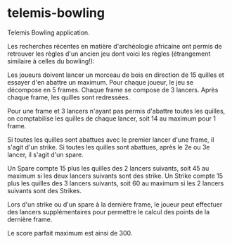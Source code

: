 telemis-bowling
===============

Telemis Bowling application.

Les recherches récentes en matière d'archéologie africaine ont permis de retrouver les règles d'un ancien jeu dont voici les règles (étrangement similaire à celles du bowling!):
 
Les joueurs doivent lancer un morceau de bois en direction de 15 quilles et essayer d'en abattre un maximum. Pour chaque joueur, le jeu se décompose en 5 frames. Chaque frame se compose de 3 lancers. Après chaque frame, les quilles sont redressées. 
 
Pour une frame et 3 lancers n'ayant pas permis d'abattre toutes les quilles, on comptabilise les quilles de chaque lancer, soit 14 au maximum pour 1 frame.
 
Si toutes les quilles sont abattues avec le premier lancer d'une frame, il s'agit d'un strike. Si toutes les quilles sont abattues, après le 2e ou 3e lancer, il s'agit d'un spare.

Un Spare compte 15 plus les quilles des 2 lancers suivants, soit 45 au maximum si les deux lancers suivants sont des strike.
Un Strike compte 15 plus les quilles des 3 lancers suivants, soit 60 au maximum si les 2 lancers suivants sont des Strikes.
 
Lors d'un strike ou d'un spare à la dernière frame, le joueur peut effectuer des lancers supplémentaires pour permettre le calcul des points de la dernière frame.
 
Le score parfait maximum est ainsi de 300.
